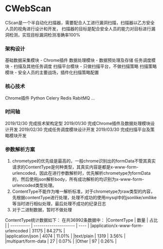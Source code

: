 # CWebScan
CScan是一个半自动化扫描器，需要配合人工进行漏洞扫描，扫描器以乙方安全人员的视角进行设计和开发，
扫描器的目标是配合安全人员的能力对目标进行漏洞检测，实现目标漏洞检测准确率100%


### 架构设计
基础数据采集模块 - Chrome插件
数据处理模块 - 数据预处理及存储
任务调度模块 - 扫描及其他任务调度
扫描平台模块 - 只做扫描平台，不做扫描策略
扫描策略模块 - 安全人员的主要战场，插件化扫描策略配置


### 核心技术
Chrome插件
Python
Celery
Redis
RabitMQ
...

### 时间轴
2019/12/30 完成技术架构定型
2019/01/30 完成Chrome插件及数据处理模块设计开发
2019/02/30 完成任务调度模块设计开发
2019/03/30 完成扫描平台及策略模块开发


### 参数解析方案
1. chrometype的优先级是最高的，一般chrome识别出的formData不管其真实请求的ContentType是何种类型，其真实内容是都是x-www-form-urlencoded，因此在进行参数解析时，优先解析chrometype为formData的，然后使用json解析body，所有成功解析的均识别为x-www-form-urlencoded类型处理。
2. ContentType不能作为唯一解析标准，对于chrometype为raw类型的内容，先根据contentType进行处理，处理不成功的使用mysql中的jsonlike/xmllike等当时进行相似处理，最后处理不成功的纪录日志
3. 对于二进制数据，暂时不做处理

ContentType统计数据如下：
在共36992条数据中：
|ContentType 	|				  数量    |  占比 |
| ----------    |  ---------------------  | ---- |
|application/x-www-form-urlencoded | 31175 |  84.27% |	
|application/json   				|  4074 | 11.01% |
|text/plain 						|  1319 |  3.56% |
|multipart/form-data                | 27 |    0.07%  |
|Other							  |   97 |   0.26% |